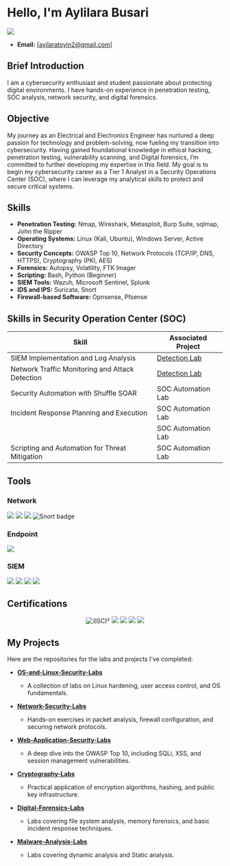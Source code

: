 # Hello, I'm Aylilara Busari
<a href="https://linkedin.com/busari-ayilara"><img src="https://img.shields.io/badge/-LinkedIn-0072b1?&style=for-the-badge&logo=linkedin&logoColor=white" /></a>
* **Email:** [ayilaratoyin2@gmail.com]

## Brief Introduction 

I am a cybersecurity enthusiast and student passionate about protecting digital environments. I have hands-on experience in penetration testing, SOC analysis, network security, and digital forensics.

## Objective

My journey as an Electrical and Electronics Engineer has nurtured a deep passion for technology and problem-solving, now fueling my transition into cybersecurity. Having gained foundational knowledge in ethical hacking, penetration testing, vulnerability scanning, and Digital forensics, I’m committed to further developing my expertise in this field. My goal is to begin my cybersecurity career as a Tier 1 Analyst in a Security Operations Center (SOC), where I can leverage my analytical skills to protect and secure critical systems.

## Skills
* **Penetration Testing:** Nmap, Wireshark, Metasploit, Burp Suite, sqlmap, John the Ripper
* **Operating Systems:** Linux (Kali, Ubuntu), Windows Server, Active Directory
* **Security Concepts:** OWASP Top 10, Network Protocols (TCP/IP, DNS, HTTPS), Cryptography (PKI, AES)
* **Forensics:** Autopsy, Volatility, FTK Imager
* **Scripting:** Bash, Python (Beginner)
* **SIEM Tools:** Wazuh, Microsoft Sentinel, Splunk
* **IDS and IPS:** Suricata, Snort
* **Firewall-based Software:** Opnsense, Pfsense
  
## Skills in Security Operation Center (SOC)

| Skill                                         | Associated Project         |
|-----------------------------------------------|----------------------------|
| SIEM Implementation and Log Analysis          | <a href="https://google.com">Detection Lab</a>|
| Network Traffic Monitoring and Attack Detection | <a href="https://google.com">Detection Lab</a>|
| Security Automation with Shuffle SOAR         | SOC Automation Lab|
| Incident Response Planning and Execution      | SOC Automation Lab|
|                                               | SOC Automation Lab|
| Scripting and Automation for Threat Mitigation | SOC Automation Lab|

## Tools

### Network
<div>
    <img src="https://img.shields.io/badge/-Wireshark-1679A7?&style=for-the-badge&logo=Wireshark&logoColor=white" />
    <img src="https://img.shields.io/badge/-Suricata-EF3B2D?&style=for-the-badge&logo=Suricata&logoColor=white" />
    <img src="https://img.shields.io/badge/-Zeek-777BB4?&style=for-the-badge&logo=Zeek&logoColor=white" />
    <img src="https://img.shields.io/badge/-Snort-777BB4?style=for-the-badge&logo=snort&logoColor=white" alt="Snort badge" />
</div>

### Endpoint
<div>
    <img src="https://img.shields.io/badge/-Microsoft_Defender_for_Endpoint-00A4EF?&style=for-the-badge&logo=Microsoft&logoColor=white" />
    
</div>

### SIEM
<div>
    <img src="https://img.shields.io/badge/-Microsoft_Sentinel-0078D4?&style=for-the-badge&logo=Microsoft&logoColor=white" />
    <img src="https://img.shields.io/badge/-Splunk-000000?&style=for-the-badge&logo=Splunk&logoColor=white" />
    <img src="https://img.shields.io/badge/-Elastic-005571?&style=for-the-badge&logo=Elastic&logoColor=white" />
    <img src="https://img.shields.io/badge/-Wazuh-005571?&style=for-the-badge&logo=Wazuh&logoColor=white" />
</div>

## Certifications
<div>
<p align="center">
  <img src="https://img.shields.io/badge/-(ISC)%C2%B2-00693E?style=for-the-badge&logo=ISC2&logoColor=white" alt="(ISC)²" />
  <img src="https://img.shields.io/badge/-Network%20Defense-2F80ED?style=for-the-badge&logo=shield&logoColor=white" />
  <img src="https://img.shields.io/badge/-AIG%20Shields%20Up%3A%20Cybersecurity%20Job%20Simulation-1E90FF?style=for-the-badge&logo=aig&logoColor=white" />
  <img src="https://img.shields.io/badge/-Career%20Essentials%20in%20Cybersecurity-0078D4?style=for-the-badge&logo=microsoft&logoColor=white" />
  <img src="https://img.shields.io/badge/-LinkedIn%20Learning-0A66C2?style=for-the-badge&logo=linkedin&logoColor=white" />
</p>
</div>

## My Projects

Here are the repositories for the labs and projects I've completed:

* **[OS-and-Linux-Security-Labs](https://github.com/Ayilara1/OS-and-Linux-Security-Labs)**
    * A collection of labs on Linux hardening, user access control, and OS fundamentals.

* **[Network-Security-Labs](https://github.com/Ayilara1/Network-Security-Labs)**
    * Hands-on exercises in packet analysis, firewall configuration, and securing network protocols.

* **[Web-Application-Security-Labs](https://github.com/Ayilara1/Web-Application-Security-Labs)**
    * A deep dive into the OWASP Top 10, including SQLi, XSS, and session management vulnerabilities.

* **[Cryptography-Labs](https://github.com/Ayilara1/Cryptography-Labs)**
    * Practical application of encryption algorithms, hashing, and public key infrastructure.

* **[Digital-Forensics-Labs](https://github.com/Ayilara1/Digital-Forensics-Labs)**
    * Labs covering file system analysis, memory forensics, and basic incident response techniques.

* **[Malware-Analysis-Labs](link-to-your-repo)**
    * Labs covering dynamic analysis and Static analysis.

